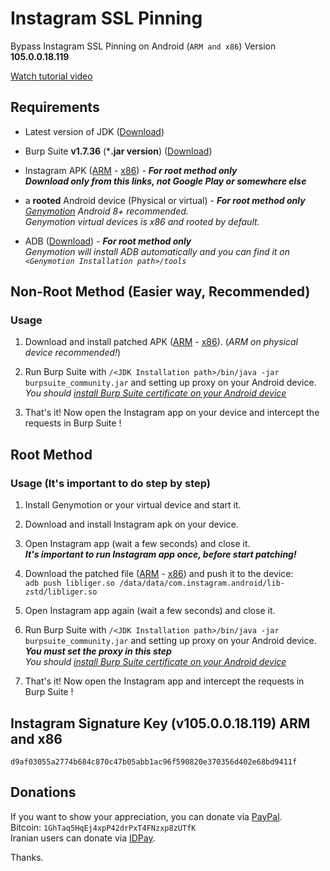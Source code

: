 # Instagram SSL Pinning
Bypass Instagram SSL Pinning on Android (`ARM and x86`) Version **105.0.0.18.119**

[Watch tutorial video](https://youtu.be/gmYzlpy2Ii4)  

## Requirements

* Latest version of JDK ([Download](https://www.oracle.com/technetwork/java/javase/downloads/jdk11-downloads-5066655.html))

* Burp Suite **v1.7.36** (***.jar version**) ([Download](https://portswigger.net/burp/releasesarchive/community))

* Instagram APK ([ARM](https://www.apkmirror.com/apk/instagram/instagram-instagram/instagram-instagram-105-0-0-18-119-release/instagram-105-0-0-18-119-2-android-apk-download/) - [x86](https://www.apkmirror.com/apk/instagram/instagram-instagram/instagram-instagram-105-0-0-18-119-release/instagram-105-0-0-18-119-5-android-apk-download/)) - ***For root method only***  
  ***Download only from this links, not Google Play or somewhere else***  
  
* a **rooted** Android device (Physical or virtual) - ***For root method only***  
   *[Genymotion](https://www.genymotion.com/) Android 8+ recommended.*  
   *Genymotion virtual devices is x86 and rooted by default.*
   
* ADB ([Download](https://developer.android.com/studio/releases/platform-tools.html)) - ***For root method only***  
    *Genymotion will install ADB automatically and you can find it on `<Genymotion Installation path>/tools`*
  
## Non-Root Method (Easier way, Recommended)

### Usage

1. Download and install patched APK ([ARM](https://github.com/itsMoji/Instagram_SSL_Pinning/tree/master/non-root/arm) - [x86](https://github.com/itsMoji/Instagram_SSL_Pinning/tree/master/non-root/x86)). (*ARM on physical device recommended!*)

2. Run Burp Suite with `/<JDK Installation path>/bin/java -jar burpsuite_community.jar` and setting up proxy on your Android device.  
    *You should [install Burp Suite certificate on your Android device](https://distributedcompute.com/2017/12/12/tech-note-installing-burp-certificate-on-android/)* 

3. That's it! Now open the Instagram app on your device and intercept the requests in Burp Suite !  

## Root Method

### Usage (**It's important to do step by step**)

1. Install Genymotion or your virtual device and start it.  

2. Download and install Instagram apk on your device.  

3. Open Instagram app (wait a few seconds) and close it.  
  ***It's important to run Instagram app once, before start patching!***  
  
4. Download the patched file ([ARM](https://github.com/itsMoji/Instagram_SSL_Pinning/tree/master/arm) - [x86](https://github.com/itsMoji/Instagram_SSL_Pinning/tree/master/x86)) and push it to the device:  
  `adb push libliger.so /data/data/com.instagram.android/lib-zstd/libliger.so`  
  
5. Open Instagram app again (wait a few seconds) and close it.  
  
6. Run Burp Suite with `/<JDK Installation path>/bin/java -jar burpsuite_community.jar` and setting up proxy on your Android device.  
    ***You must set the proxy in this step***  
    *You should [install Burp Suite certificate on your Android device](https://distributedcompute.com/2017/12/12/tech-note-installing-burp-certificate-on-android/)* 
    
7. That's it! Now open the Instagram app and intercept the requests in Burp Suite !

## Instagram Signature Key (v105.0.0.18.119) ARM and x86

`d9af03055a2774b684c870c47b05abb1ac96f590820e370356d402e68bd9411f`  

## Donations

If you want to show your appreciation, you can donate via [PayPal](https://www.paypal.com/cgi-bin/webscr?cmd=_donations&business=its13moji%40gmail%2ecom&lc=US&item_name=Instagram_SSL_Pinning_Donation).  
Bitcoin: `1GhTaq5HqEj4xpP42drPxT4FNzxp8zUTfK`  
Iranian users can donate via [IDPay](https://idpay.ir/itsmoji).  
  
Thanks.